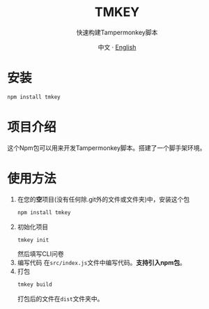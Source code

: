 <div align="center">

  <h1>TMKEY</h1>

  快速构建Tampermonkey脚本

  

  中文 · [English](README.md)

</div>

# 安装
```bash
npm install tmkey
```

# 项目介绍
这个Npm包可以用来开发Tampermonkey脚本。搭建了一个脚手架环境。

# 使用方法
1. 在您的**空**项目(没有任何除.git外的文件或文件夹)中，安装这个包
    ```bash
    npm install tmkey
    ```
2. 初始化项目
    ```bash
    tmkey init
    ```
    然后填写CLI问卷
3. 编写代码
    在`src/index.js`文件中编写代码。**支持引入npm包**。
4. 打包
    ```bash
    tmkey build
    ```
    打包后的文件在`dist`文件夹中。


